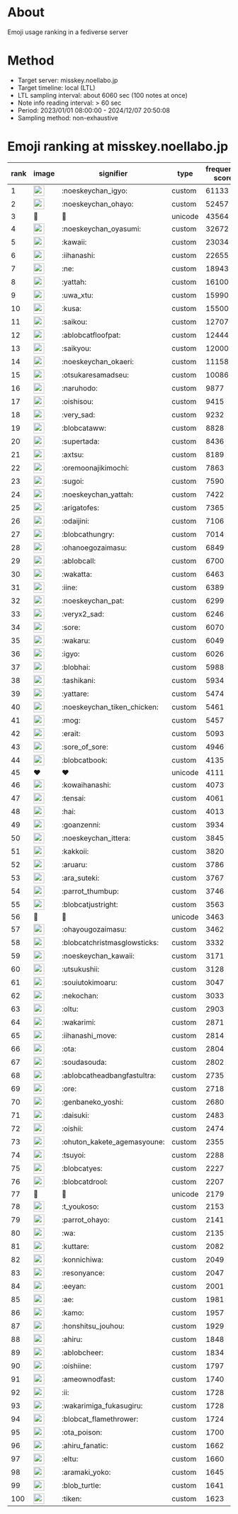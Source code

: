 # About
Emoji usage ranking in a fediverse server

# Method
- Target server: misskey.noellabo.jp
- Target timeline: local (LTL)
- LTL sampling interval: about 6060 sec (100 notes at once)
- Note info reading interval: > 60 sec
- Period: 2023/01/01 08:00:00 - 2024/12/07 20:50:08 
- Sampling method: non-exhaustive

# Emoji ranking at misskey.noellabo.jp

|rank|image|signifier|type|frequency score|
|----|----|----|----|----|
|1|<img height="24" src="https://misskey.noellabo.jp/emoji/noeskeychan_igyo.webp">|:noeskeychan_igyo:|custom|61133|
|2|<img height="24" src="https://misskey.noellabo.jp/emoji/noeskeychan_ohayo.webp">|:noeskeychan_ohayo:|custom|52457|
|3|🎉|🎉|unicode|43564|
|4|<img height="24" src="https://misskey.noellabo.jp/emoji/noeskeychan_oyasumi.webp">|:noeskeychan_oyasumi:|custom|32672|
|5|<img height="24" src="https://misskey.noellabo.jp/emoji/kawaii.webp">|:kawaii:|custom|23034|
|6|<img height="24" src="https://misskey.noellabo.jp/emoji/iihanashi.webp">|:iihanashi:|custom|22655|
|7|<img height="24" src="https://misskey.noellabo.jp/emoji/ne.webp">|:ne:|custom|18943|
|8|<img height="24" src="https://misskey.noellabo.jp/emoji/yattah.webp">|:yattah:|custom|16100|
|9|<img height="24" src="https://misskey.noellabo.jp/emoji/uwa_xtu.webp">|:uwa_xtu:|custom|15990|
|10|<img height="24" src="https://misskey.noellabo.jp/emoji/kusa.webp">|:kusa:|custom|15500|
|11|<img height="24" src="https://misskey.noellabo.jp/emoji/saikou.webp">|:saikou:|custom|12707|
|12|<img height="24" src="https://misskey.noellabo.jp/emoji/ablobcatfloofpat.webp">|:ablobcatfloofpat:|custom|12444|
|13|<img height="24" src="https://misskey.noellabo.jp/emoji/saikyou.webp">|:saikyou:|custom|12000|
|14|<img height="24" src="https://misskey.noellabo.jp/emoji/noeskeychan_okaeri.webp">|:noeskeychan_okaeri:|custom|11158|
|15|<img height="24" src="https://misskey.noellabo.jp/emoji/otsukaresamadseu.webp">|:otsukaresamadseu:|custom|10086|
|16|<img height="24" src="https://misskey.noellabo.jp/emoji/naruhodo.webp">|:naruhodo:|custom|9877|
|17|<img height="24" src="https://misskey.noellabo.jp/emoji/oishisou.webp">|:oishisou:|custom|9415|
|18|<img height="24" src="https://misskey.noellabo.jp/emoji/very_sad.webp">|:very_sad:|custom|9232|
|19|<img height="24" src="https://misskey.noellabo.jp/emoji/blobcataww.webp">|:blobcataww:|custom|8828|
|20|<img height="24" src="https://misskey.noellabo.jp/emoji/supertada.webp">|:supertada:|custom|8436|
|21|<img height="24" src="https://misskey.noellabo.jp/emoji/axtsu.webp">|:axtsu:|custom|8189|
|22|<img height="24" src="https://misskey.noellabo.jp/emoji/oremoonajikimochi.webp">|:oremoonajikimochi:|custom|7863|
|23|<img height="24" src="https://misskey.noellabo.jp/emoji/sugoi.webp">|:sugoi:|custom|7590|
|24|<img height="24" src="https://misskey.noellabo.jp/emoji/noeskeychan_yattah.webp">|:noeskeychan_yattah:|custom|7422|
|25|<img height="24" src="https://misskey.noellabo.jp/emoji/arigatofes.webp">|:arigatofes:|custom|7365|
|26|<img height="24" src="https://misskey.noellabo.jp/emoji/odaijini.webp">|:odaijini:|custom|7106|
|27|<img height="24" src="https://misskey.noellabo.jp/emoji/blobcathungry.webp">|:blobcathungry:|custom|7014|
|28|<img height="24" src="https://misskey.noellabo.jp/emoji/ohanoegozaimasu.webp">|:ohanoegozaimasu:|custom|6849|
|29|<img height="24" src="https://misskey.noellabo.jp/emoji/ablobcall.webp">|:ablobcall:|custom|6700|
|30|<img height="24" src="https://misskey.noellabo.jp/emoji/wakatta.webp">|:wakatta:|custom|6463|
|31|<img height="24" src="https://misskey.noellabo.jp/emoji/iine.webp">|:iine:|custom|6389|
|32|<img height="24" src="https://misskey.noellabo.jp/emoji/noeskeychan_pat.webp">|:noeskeychan_pat:|custom|6299|
|33|<img height="24" src="https://misskey.noellabo.jp/emoji/veryx2_sad.webp">|:veryx2_sad:|custom|6246|
|34|<img height="24" src="https://misskey.noellabo.jp/emoji/sore.webp">|:sore:|custom|6070|
|35|<img height="24" src="https://misskey.noellabo.jp/emoji/wakaru.webp">|:wakaru:|custom|6049|
|36|<img height="24" src="https://misskey.noellabo.jp/emoji/igyo.webp">|:igyo:|custom|6026|
|37|<img height="24" src="https://misskey.noellabo.jp/emoji/blobhai.webp">|:blobhai:|custom|5988|
|38|<img height="24" src="https://misskey.noellabo.jp/emoji/tashikani.webp">|:tashikani:|custom|5934|
|39|<img height="24" src="https://misskey.noellabo.jp/emoji/yattare.webp">|:yattare:|custom|5474|
|40|<img height="24" src="https://misskey.noellabo.jp/emoji/noeskeychan_tiken_chicken.webp">|:noeskeychan_tiken_chicken:|custom|5461|
|41|<img height="24" src="https://misskey.noellabo.jp/emoji/mog.webp">|:mog:|custom|5457|
|42|<img height="24" src="https://misskey.noellabo.jp/emoji/erait.webp">|:erait:|custom|5093|
|43|<img height="24" src="https://misskey.noellabo.jp/emoji/sore_of_sore.webp">|:sore_of_sore:|custom|4946|
|44|<img height="24" src="https://misskey.noellabo.jp/emoji/blobcatbook.webp">|:blobcatbook:|custom|4135|
|45|❤|❤|unicode|4111|
|46|<img height="24" src="https://misskey.noellabo.jp/emoji/kowaihanashi.webp">|:kowaihanashi:|custom|4073|
|47|<img height="24" src="https://misskey.noellabo.jp/emoji/tensai.webp">|:tensai:|custom|4061|
|48|<img height="24" src="https://misskey.noellabo.jp/emoji/hai.webp">|:hai:|custom|4013|
|49|<img height="24" src="https://misskey.noellabo.jp/emoji/goanzenni.webp">|:goanzenni:|custom|3934|
|50|<img height="24" src="https://misskey.noellabo.jp/emoji/noeskeychan_ittera.webp">|:noeskeychan_ittera:|custom|3845|
|51|<img height="24" src="https://misskey.noellabo.jp/emoji/kakkoii.webp">|:kakkoii:|custom|3820|
|52|<img height="24" src="https://misskey.noellabo.jp/emoji/aruaru.webp">|:aruaru:|custom|3786|
|53|<img height="24" src="https://misskey.noellabo.jp/emoji/ara_suteki.webp">|:ara_suteki:|custom|3767|
|54|<img height="24" src="https://misskey.noellabo.jp/emoji/parrot_thumbup.webp">|:parrot_thumbup:|custom|3746|
|55|<img height="24" src="https://misskey.noellabo.jp/emoji/blobcatjustright.webp">|:blobcatjustright:|custom|3563|
|56|🍗|🍗|unicode|3463|
|57|<img height="24" src="https://misskey.noellabo.jp/emoji/ohayougozaimasu.webp">|:ohayougozaimasu:|custom|3462|
|58|<img height="24" src="https://misskey.noellabo.jp/emoji/blobcatchristmasglowsticks.webp">|:blobcatchristmasglowsticks:|custom|3332|
|59|<img height="24" src="https://misskey.noellabo.jp/emoji/noeskeychan_kawaii.webp">|:noeskeychan_kawaii:|custom|3171|
|60|<img height="24" src="https://misskey.noellabo.jp/emoji/utsukushii.webp">|:utsukushii:|custom|3128|
|61|<img height="24" src="https://misskey.noellabo.jp/emoji/souiutokimoaru.webp">|:souiutokimoaru:|custom|3047|
|62|<img height="24" src="https://misskey.noellabo.jp/emoji/nekochan.webp">|:nekochan:|custom|3033|
|63|<img height="24" src="https://misskey.noellabo.jp/emoji/oltu.webp">|:oltu:|custom|2903|
|64|<img height="24" src="https://misskey.noellabo.jp/emoji/wakarimi.webp">|:wakarimi:|custom|2871|
|65|<img height="24" src="https://misskey.noellabo.jp/emoji/iihanashi_move.webp">|:iihanashi_move:|custom|2814|
|66|<img height="24" src="https://misskey.noellabo.jp/emoji/ota.webp">|:ota:|custom|2804|
|67|<img height="24" src="https://misskey.noellabo.jp/emoji/soudasouda.webp">|:soudasouda:|custom|2802|
|68|<img height="24" src="https://misskey.noellabo.jp/emoji/ablobcatheadbangfastultra.webp">|:ablobcatheadbangfastultra:|custom|2735|
|69|<img height="24" src="https://misskey.noellabo.jp/emoji/ore.webp">|:ore:|custom|2718|
|70|<img height="24" src="https://misskey.noellabo.jp/emoji/genbaneko_yoshi.webp">|:genbaneko_yoshi:|custom|2680|
|71|<img height="24" src="https://misskey.noellabo.jp/emoji/daisuki.webp">|:daisuki:|custom|2483|
|72|<img height="24" src="https://misskey.noellabo.jp/emoji/oishii.webp">|:oishii:|custom|2474|
|73|<img height="24" src="https://misskey.noellabo.jp/emoji/ohuton_kakete_agemasyoune.webp">|:ohuton_kakete_agemasyoune:|custom|2355|
|74|<img height="24" src="https://misskey.noellabo.jp/emoji/tsuyoi.webp">|:tsuyoi:|custom|2288|
|75|<img height="24" src="https://misskey.noellabo.jp/emoji/blobcatyes.webp">|:blobcatyes:|custom|2227|
|76|<img height="24" src="https://misskey.noellabo.jp/emoji/blobcatdrool.webp">|:blobcatdrool:|custom|2207|
|77|👀|👀|unicode|2179|
|78|<img height="24" src="https://misskey.noellabo.jp/emoji/t_youkoso.webp">|:t_youkoso:|custom|2153|
|79|<img height="24" src="https://misskey.noellabo.jp/emoji/parrot_ohayo.webp">|:parrot_ohayo:|custom|2141|
|80|<img height="24" src="https://misskey.noellabo.jp/emoji/wa.webp">|:wa:|custom|2135|
|81|<img height="24" src="https://misskey.noellabo.jp/emoji/kuttare.webp">|:kuttare:|custom|2082|
|82|<img height="24" src="https://misskey.noellabo.jp/emoji/konnichiwa.webp">|:konnichiwa:|custom|2049|
|83|<img height="24" src="https://misskey.noellabo.jp/emoji/resonyance.webp">|:resonyance:|custom|2047|
|84|<img height="24" src="https://misskey.noellabo.jp/emoji/eeyan.webp">|:eeyan:|custom|2001|
|85|<img height="24" src="https://misskey.noellabo.jp/emoji/ae.webp">|:ae:|custom|1981|
|86|<img height="24" src="https://misskey.noellabo.jp/emoji/kamo.webp">|:kamo:|custom|1957|
|87|<img height="24" src="https://misskey.noellabo.jp/emoji/honshitsu_jouhou.webp">|:honshitsu_jouhou:|custom|1929|
|88|<img height="24" src="https://misskey.noellabo.jp/emoji/ahiru.webp">|:ahiru:|custom|1848|
|89|<img height="24" src="https://misskey.noellabo.jp/emoji/ablobcheer.webp">|:ablobcheer:|custom|1834|
|90|<img height="24" src="https://misskey.noellabo.jp/emoji/oishiine.webp">|:oishiine:|custom|1797|
|91|<img height="24" src="https://misskey.noellabo.jp/emoji/ameownodfast.webp">|:ameownodfast:|custom|1740|
|92|<img height="24" src="https://misskey.noellabo.jp/emoji/ii.webp">|:ii:|custom|1728|
|93|<img height="24" src="https://misskey.noellabo.jp/emoji/wakarimiga_fukasugiru.webp">|:wakarimiga_fukasugiru:|custom|1728|
|94|<img height="24" src="https://misskey.noellabo.jp/emoji/blobcat_flamethrower.webp">|:blobcat_flamethrower:|custom|1724|
|95|<img height="24" src="https://misskey.noellabo.jp/emoji/ota_poison.webp">|:ota_poison:|custom|1700|
|96|<img height="24" src="https://misskey.noellabo.jp/emoji/ahiru_fanatic.webp">|:ahiru_fanatic:|custom|1662|
|97|<img height="24" src="https://misskey.noellabo.jp/emoji/eltu.webp">|:eltu:|custom|1660|
|98|<img height="24" src="https://misskey.noellabo.jp/emoji/aramaki_yoko.webp">|:aramaki_yoko:|custom|1645|
|99|<img height="24" src="https://misskey.noellabo.jp/emoji/blob_turtle.webp">|:blob_turtle:|custom|1641|
|100|<img height="24" src="https://misskey.noellabo.jp/emoji/tiken.webp">|:tiken:|custom|1623|

